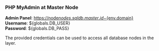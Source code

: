 ### PHP MyAdmin at Master Node

**Admin Panel**: [https://node${nodes.sqldb.master.id}-${env.domain}](https://node${nodes.sqldb.master.id}-${env.domain})  
**Username**: ${globals.DB_USER}  
**Password**: ${globals.DB_PASS} 

The provided credentials can be used to access all database nodes in the layer.
